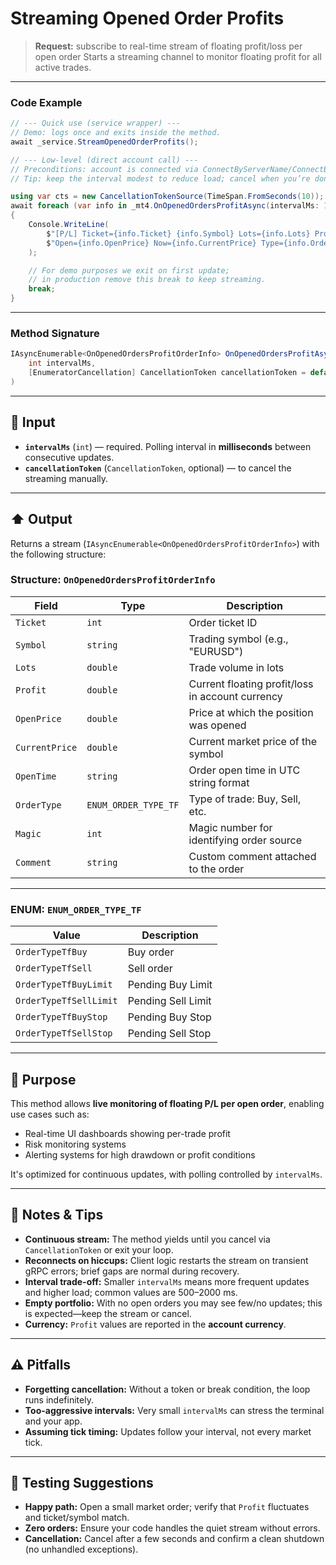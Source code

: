 # Streaming Opened Order Profits

> **Request:** subscribe to real-time stream of floating profit/loss per open order
> Starts a streaming channel to monitor floating profit for all active trades.

---

### Code Example

```csharp
// --- Quick use (service wrapper) ---
// Demo: logs once and exits inside the method.
await _service.StreamOpenedOrderProfits();

// --- Low-level (direct account call) ---
// Preconditions: account is connected via ConnectByServerName/ConnectByHostPort.
// Tip: keep the interval modest to reduce load; cancel when you’re done.

using var cts = new CancellationTokenSource(TimeSpan.FromSeconds(10));
await foreach (var info in _mt4.OnOpenedOrdersProfitAsync(intervalMs: 1000, cts.Token))
{
    Console.WriteLine(
        $"[P/L] Ticket={info.Ticket} {info.Symbol} Lots={info.Lots} Profit={info.Profit} " +
        $"Open={info.OpenPrice} Now={info.CurrentPrice} Type={info.OrderType}"
    );

    // For demo purposes we exit on first update;
    // in production remove this break to keep streaming.
    break;
}
```

---

### Method Signature

```csharp
IAsyncEnumerable<OnOpenedOrdersProfitOrderInfo> OnOpenedOrdersProfitAsync(
    int intervalMs,
    [EnumeratorCancellation] CancellationToken cancellationToken = default
)
```

---

## 🔽 Input

* **`intervalMs`** (`int`) — required. Polling interval in **milliseconds** between consecutive updates.
* **`cancellationToken`** (`CancellationToken`, optional) — to cancel the streaming manually.

---

## ⬆️ Output

Returns a stream (`IAsyncEnumerable<OnOpenedOrdersProfitOrderInfo>`) with the following structure:

### Structure: `OnOpenedOrdersProfitOrderInfo`

| Field          | Type                 | Description                                      |
| -------------- | -------------------- | ------------------------------------------------ |
| `Ticket`       | `int`                | Order ticket ID                                  |
| `Symbol`       | `string`             | Trading symbol (e.g., "EURUSD")                  |
| `Lots`         | `double`             | Trade volume in lots                             |
| `Profit`       | `double`             | Current floating profit/loss in account currency |
| `OpenPrice`    | `double`             | Price at which the position was opened           |
| `CurrentPrice` | `double`             | Current market price of the symbol               |
| `OpenTime`     | `string`             | Order open time in UTC string format             |
| `OrderType`    | `ENUM_ORDER_TYPE_TF` | Type of trade: Buy, Sell, etc.                   |
| `Magic`        | `int`                | Magic number for identifying order source        |
| `Comment`      | `string`             | Custom comment attached to the order             |

---

### ENUM: `ENUM_ORDER_TYPE_TF`

| Value                  | Description        |
| ---------------------- | ------------------ |
| `OrderTypeTfBuy`       | Buy order          |
| `OrderTypeTfSell`      | Sell order         |
| `OrderTypeTfBuyLimit`  | Pending Buy Limit  |
| `OrderTypeTfSellLimit` | Pending Sell Limit |
| `OrderTypeTfBuyStop`   | Pending Buy Stop   |
| `OrderTypeTfSellStop`  | Pending Sell Stop  |

---

## 🎯 Purpose

This method allows **live monitoring of floating P/L per open order**, enabling use cases such as:

* Real-time UI dashboards showing per-trade profit
* Risk monitoring systems
* Alerting systems for high drawdown or profit conditions

It's optimized for continuous updates, with polling controlled by `intervalMs`.

---

## 🧩 Notes & Tips

* **Continuous stream:** The method yields until you cancel via `CancellationToken` or exit your loop.
* **Reconnects on hiccups:** Client logic restarts the stream on transient gRPC errors; brief gaps are normal during recovery.
* **Interval trade-off:** Smaller `intervalMs` means more frequent updates and higher load; common values are 500–2000 ms.
* **Empty portfolio:** With no open orders you may see few/no updates; this is expected—keep the stream or cancel.
* **Currency:** `Profit` values are reported in the **account currency**.

---

## ⚠️ Pitfalls

* **Forgetting cancellation:** Without a token or break condition, the loop runs indefinitely.
* **Too-aggressive intervals:** Very small `intervalMs` can stress the terminal and your app.
* **Assuming tick timing:** Updates follow your interval, not every market tick.

---

## 🧪 Testing Suggestions

* **Happy path:** Open a small market order; verify that `Profit` fluctuates and ticket/symbol match.
* **Zero orders:** Ensure your code handles the quiet stream without errors.
* **Cancellation:** Cancel after a few seconds and confirm a clean shutdown (no unhandled exceptions).
